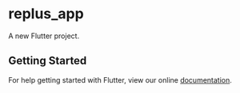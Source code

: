 # replus_app

A new Flutter project.

## Getting Started

For help getting started with Flutter, view our online
[documentation](https://flutter.io/).
